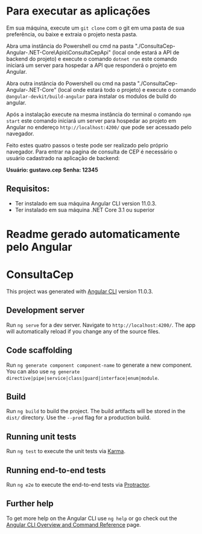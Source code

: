 # Para executar as aplicações

Em sua máquina, execute um `git clone` com o git em uma pasta de sua preferência, ou baixe e extraia o projeto nesta pasta.

Abra uma instância do Powershell ou cmd na pasta "./ConsultaCep-Angular-.NET-Core\Apis\ConsultaCepApi" (local onde estará a API de backend
do projeto) e execute o comando `dotnet run` este comando iniciará um server para hospedar a API que responderá o projeto em Angular.

Abra outra instância do Powershell ou cmd na pasta "./ConsultaCep-Angular-.NET-Core" (local onde estará todo o projeto) e execute o comando
`@angular-devkit/build-angular` para instalar os modulos de build do angular.

Após a instalação execute na mesma instância do terminal o comando `npm start` este comando iniciará um server para hospedar ao projeto em Angular no endereço `http://localhost:4200/` que pode ser acessado pelo navegador.

Feito estes quatro passos o teste pode ser realizado pelo próprio navegador. 
Para entrar na pagina de consulta de CEP é necessário o usuário cadastrado na aplicação de backend:

**Usuário: gustavo.cep**
**Senha: 12345**

## Requisitos:

* Ter instalado em sua máquina Angular CLI version 11.0.3.
* Ter instalado em sua máquina .NET Core 3.1 ou superior

# Readme gerado automaticamente pelo Angular
# ConsultaCep 

This project was generated with [Angular CLI](https://github.com/angular/angular-cli) version 11.0.3.

## Development server

Run `ng serve` for a dev server. Navigate to `http://localhost:4200/`. The app will automatically reload if you change any of the source files.

## Code scaffolding

Run `ng generate component component-name` to generate a new component. You can also use `ng generate directive|pipe|service|class|guard|interface|enum|module`.

## Build

Run `ng build` to build the project. The build artifacts will be stored in the `dist/` directory. Use the `--prod` flag for a production build.

## Running unit tests

Run `ng test` to execute the unit tests via [Karma](https://karma-runner.github.io).

## Running end-to-end tests

Run `ng e2e` to execute the end-to-end tests via [Protractor](http://www.protractortest.org/).

## Further help

To get more help on the Angular CLI use `ng help` or go check out the [Angular CLI Overview and Command Reference](https://angular.io/cli) page.
